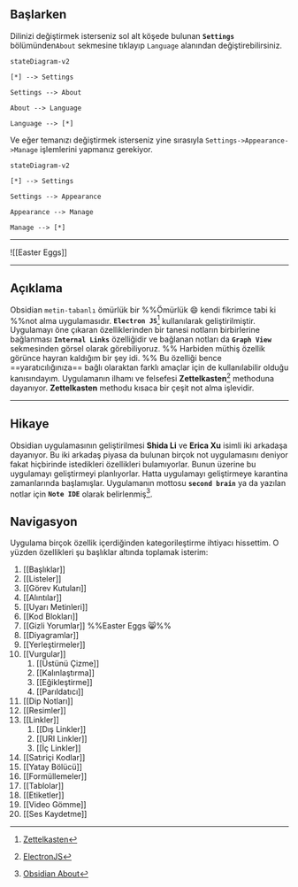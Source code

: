 ## Başlarken
Dilinizi değiştirmek isterseniz sol alt köşede bulunan **`Settings`** bölümünden`About` sekmesine tıklayıp `Language` alanından değiştirebilirsiniz.

```mermaid
stateDiagram-v2

[*] --> Settings

Settings --> About 

About --> Language

Language --> [*]
```
Ve eğer temanızı değiştirmek isterseniz yine sırasıyla `Settings->Appearance->Manage` işlemlerini yapmanız gerekiyor.

```mermaid
stateDiagram-v2

[*] --> Settings

Settings --> Appearance 

Appearance --> Manage

Manage --> [*]
```

---

![[Easter Eggs]]

---

## Açıklama
Obsidian `metin-tabanlı` ömürlük bir %%Ömürlük 😄 kendi fikrimce tabi ki %%not alma uygulamasıdır. **`Electron JS`**[^1] kullanılarak geliştirilmiştir. Uygulamayı öne çıkaran özelliklerinden bir tanesi notların birbirlerine bağlanması **`Internal Links`** özelliğidir ve bağlanan notları da **`Graph View`** sekmesinden görsel olarak görebiliyoruz. %% Harbiden müthiş özellik görünce hayran kaldığım bir şey idi. %% Bu özelliği bence ==yaratıcılığınıza== bağlı olaraktan farklı amaçlar için de kullanılabilir olduğu kanısındayım. Uygulamanın ilhamı ve felsefesi **Zettelkasten**[^2] methoduna dayanıyor. **Zettelkasten** methodu kısaca bir çeşit not alma işlevidir.

---

## Hikaye
Obsidian uygulamasının geliştirilmesi **Shida Li** ve **Erica Xu** isimli iki arkadaşa dayanıyor. Bu iki arkadaş piyasa da bulunan birçok not uygulamasını deniyor fakat hiçbirinde istedikleri özellikleri bulamıyorlar. Bunun üzerine bu uygulamayı geliştirmeyi planlıyorlar. Hatta uygulamayı geliştirmeye karantina zamanlarında başlamışlar. Uygulamanın mottosu **`second brain`** ya da yazılan notlar için **`Note IDE`** olarak belirlenmiş[^3].

## Navigasyon
Uygulama birçok özellik içerdiğinden kategorileştirme ihtiyacı hissettim. O yüzden özellikleri şu başlıklar altında toplamak isterim:
1. [[Başlıklar]]
2. [[Listeler]]
3. [[Görev Kutuları]]
4. [[Alıntılar]]
5. [[Uyarı Metinleri]]
6. [[Kod Blokları]]
7. [[Gizli Yorumlar]] %%Easter Eggs 😸%%
8. [[Diyagramlar]] 
9. [[Yerleştirmeler]]
10. [[Vurgular]]
	1. [[Üstünü Çizme]]
	2. [[Kalınlaştırma]]
	3. [[Eğikleştirme]]
	4. [[Parıldatıcı]]
11. [[Dip Notları]]
12. [[Resimler]]
13. [[Linkler]]
	1. [[Dış Linkler]]
	2. [[URI Linkler]]
	3. [[İç Linkler]]
16. [[Satıriçi Kodlar]]
19. [[Yatay Bölücü]]
20. [[Formüllemeler]]
21. [[Tablolar]]
22. [[Etiketler]]
23. [[Video Gömme]]
24. [[Ses Kaydetme]]


[^1]:[Zettelkasten](https://en.wikipedia.org/wiki/Zettelkasten)
[^2]:[ElectronJS](https://www.electronjs.org/)
 [^3]:[Obsidian About](https://obsidian.md/about)